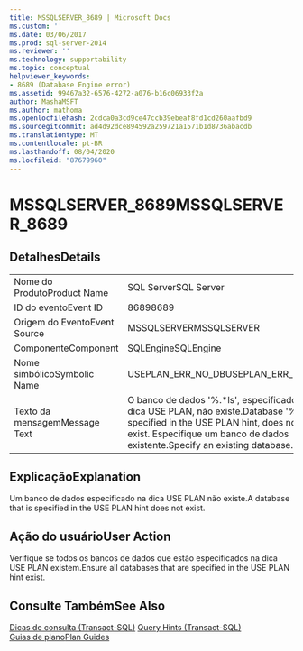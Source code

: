 ```yaml
---
title: MSSQLSERVER_8689 | Microsoft Docs
ms.custom: ''
ms.date: 03/06/2017
ms.prod: sql-server-2014
ms.reviewer: ''
ms.technology: supportability
ms.topic: conceptual
helpviewer_keywords:
- 8689 (Database Engine error)
ms.assetid: 99467a32-6576-4272-a076-b16c06933f2a
author: MashaMSFT
ms.author: mathoma
ms.openlocfilehash: 2cdca0a3cd9ce47ccb39ebeaf8fd1cd260aafbd9
ms.sourcegitcommit: ad4d92dce894592a259721a1571b1d8736abacdb
ms.translationtype: MT
ms.contentlocale: pt-BR
ms.lasthandoff: 08/04/2020
ms.locfileid: "87679960"
---
```

# <a name="mssqlserver_8689"></a><span data-ttu-id="79362-102">MSSQLSERVER_8689</span><span class="sxs-lookup"><span data-stu-id="79362-102">MSSQLSERVER_8689</span></span>
    
## <a name="details"></a><span data-ttu-id="79362-103">Detalhes</span><span class="sxs-lookup"><span data-stu-id="79362-103">Details</span></span>  
  
|||  
|-|-|  
|<span data-ttu-id="79362-104">Nome do Produto</span><span class="sxs-lookup"><span data-stu-id="79362-104">Product Name</span></span>|<span data-ttu-id="79362-105">SQL Server</span><span class="sxs-lookup"><span data-stu-id="79362-105">SQL Server</span></span>|  
|<span data-ttu-id="79362-106">ID do evento</span><span class="sxs-lookup"><span data-stu-id="79362-106">Event ID</span></span>|<span data-ttu-id="79362-107">8689</span><span class="sxs-lookup"><span data-stu-id="79362-107">8689</span></span>|  
|<span data-ttu-id="79362-108">Origem do Evento</span><span class="sxs-lookup"><span data-stu-id="79362-108">Event Source</span></span>|<span data-ttu-id="79362-109">MSSQLSERVER</span><span class="sxs-lookup"><span data-stu-id="79362-109">MSSQLSERVER</span></span>|  
|<span data-ttu-id="79362-110">Componente</span><span class="sxs-lookup"><span data-stu-id="79362-110">Component</span></span>|<span data-ttu-id="79362-111">SQLEngine</span><span class="sxs-lookup"><span data-stu-id="79362-111">SQLEngine</span></span>|  
|<span data-ttu-id="79362-112">Nome simbólico</span><span class="sxs-lookup"><span data-stu-id="79362-112">Symbolic Name</span></span>|<span data-ttu-id="79362-113">USEPLAN_ERR_NO_DB</span><span class="sxs-lookup"><span data-stu-id="79362-113">USEPLAN_ERR_NO_DB</span></span>|  
|<span data-ttu-id="79362-114">Texto da mensagem</span><span class="sxs-lookup"><span data-stu-id="79362-114">Message Text</span></span>|<span data-ttu-id="79362-115">O banco de dados '%.\*ls', especificado na dica USE PLAN, não existe.</span><span class="sxs-lookup"><span data-stu-id="79362-115">Database '%.\*ls', specified in the USE PLAN hint, does not exist.</span></span> <span data-ttu-id="79362-116">Especifique um banco de dados existente.</span><span class="sxs-lookup"><span data-stu-id="79362-116">Specify an existing database.</span></span>|  
  
## <a name="explanation"></a><span data-ttu-id="79362-117">Explicação</span><span class="sxs-lookup"><span data-stu-id="79362-117">Explanation</span></span>  
 <span data-ttu-id="79362-118">Um banco de dados especificado na dica USE PLAN não existe.</span><span class="sxs-lookup"><span data-stu-id="79362-118">A database that is specified in the USE PLAN hint does not exist.</span></span>  
  
## <a name="user-action"></a><span data-ttu-id="79362-119">Ação do usuário</span><span class="sxs-lookup"><span data-stu-id="79362-119">User Action</span></span>  
 <span data-ttu-id="79362-120">Verifique se todos os bancos de dados que estão especificados na dica USE PLAN existem.</span><span class="sxs-lookup"><span data-stu-id="79362-120">Ensure all databases that are specified in the USE PLAN hint exist.</span></span>  
  
## <a name="see-also"></a><span data-ttu-id="79362-121">Consulte Também</span><span class="sxs-lookup"><span data-stu-id="79362-121">See Also</span></span>  
 <span data-ttu-id="79362-122">[Dicas de consulta &#40;Transact-SQL&#41;](/sql/t-sql/queries/hints-transact-sql-query) </span><span class="sxs-lookup"><span data-stu-id="79362-122">[Query Hints &#40;Transact-SQL&#41;](/sql/t-sql/queries/hints-transact-sql-query) </span></span>  
 [<span data-ttu-id="79362-123">Guias de plano</span><span class="sxs-lookup"><span data-stu-id="79362-123">Plan Guides</span></span>](../performance/plan-guides.md)  
  
  
